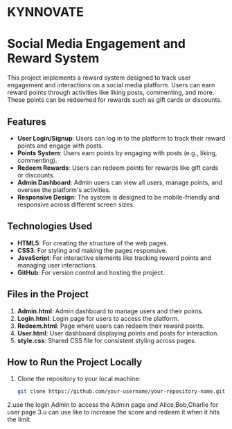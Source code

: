 # KYNNOVATE
# Social Media Engagement and Reward System

This project implements a reward system designed to track user engagement and interactions on a social media platform. Users can earn reward points through activities like liking posts, commenting, and more. These points can be redeemed for rewards such as gift cards or discounts.

## Features
- **User Login/Signup**: Users can log in to the platform to track their reward points and engage with posts.
- **Points System**: Users earn points by engaging with posts (e.g., liking, commenting).
- **Redeem Rewards**: Users can redeem points for rewards like gift cards or discounts.
- **Admin Dashboard**: Admin users can view all users, manage points, and oversee the platform's activities.
- **Responsive Design**: The system is designed to be mobile-friendly and responsive across different screen sizes.

## Technologies Used
- **HTML5**: For creating the structure of the web pages.
- **CSS3**: For styling and making the pages responsive.
- **JavaScript**: For interactive elements like tracking reward points and managing user interactions.
- **GitHub**: For version control and hosting the project.

## Files in the Project
1. **Admin.html**: Admin dashboard to manage users and their points.
2. **Login.html**: Login page for users to access the platform.
3. **Redeem.html**: Page where users can redeem their reward points.
4. **User.html**: User dashboard displaying points and posts for interaction.
5. **style.css**: Shared CSS file for consistent styling across pages.

## How to Run the Project Locally
1. Clone the repository to your local machine:
   ```bash
   git clone https://github.com/your-username/your-repository-name.git
2.use the login Admin to access the Admin page and Alice,Bob,Charlie for user page
3.u can use like to increase the score and redeem it when it hits the limit.
